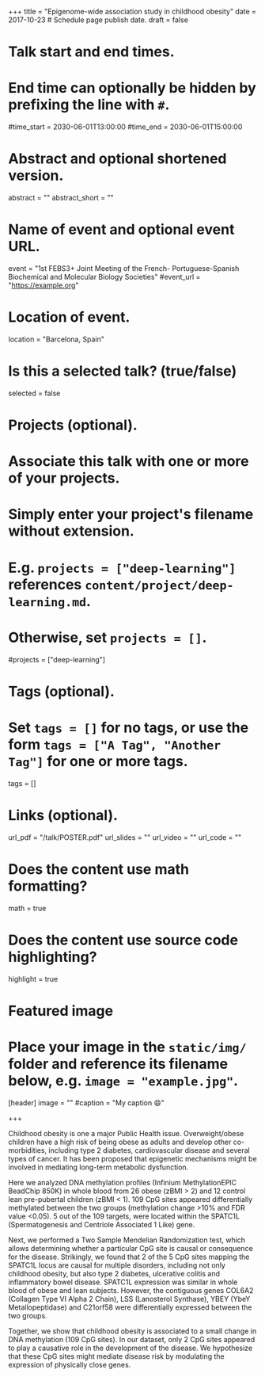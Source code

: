 +++
title = "Epigenome-wide association study in childhood obesity"
date = 2017-10-23  # Schedule page publish date.
draft = false

# Talk start and end times.
#   End time can optionally be hidden by prefixing the line with `#`.
#time_start = 2030-06-01T13:00:00
#time_end = 2030-06-01T15:00:00

# Abstract and optional shortened version.
abstract = ""
abstract_short = ""

# Name of event and optional event URL.
event = "1st FEBS3+ Joint Meeting of the French- Portuguese-Spanish Biochemical and Molecular Biology Societies"
#event_url = "https://example.org"

# Location of event.
location = "Barcelona, Spain"

# Is this a selected talk? (true/false)
selected = false

# Projects (optional).
#   Associate this talk with one or more of your projects.
#   Simply enter your project's filename without extension.
#   E.g. `projects = ["deep-learning"]` references `content/project/deep-learning.md`.
#   Otherwise, set `projects = []`.
#projects = ["deep-learning"]

# Tags (optional).
#   Set `tags = []` for no tags, or use the form `tags = ["A Tag", "Another Tag"]` for one or more tags.
tags = []

# Links (optional).
url_pdf = "/talk/POSTER.pdf"
url_slides = ""
url_video = ""
url_code = ""

# Does the content use math formatting?
math = true

# Does the content use source code highlighting?
highlight = true

# Featured image
# Place your image in the `static/img/` folder and reference its filename below, e.g. `image = "example.jpg"`.
[header]
image = ""
#caption = "My caption :smile:"

+++

Childhood obesity is one a major Public Health issue. Overweight/obese children have a
high risk of being obese as adults and develop other co-morbidities, including type 2
diabetes, cardiovascular disease and several types of cancer. It has been proposed that
epigenetic mechanisms might be involved in mediating long-term metabolic
dysfunction.  

Here we analyzed DNA methylation profiles (Infinium MethylationEPIC BeadChip
850K) in whole blood from 26 obese (zBMI > 2) and 12 control lean pre-pubertal
children (zBMI < 1). 109 CpG sites appeared differentially methylated between the two
groups (methylation change >10% and FDR value <0.05). 5 out of the 109 targets, were
located within the SPATC1L (Spermatogenesis and Centriole Associated 1 Like) gene.  

Next, we performed a Two Sample Mendelian Randomization test, which allows
determining whether a particular CpG site is causal or consequence for the disease.
Strikingly, we found that 2 of the 5 CpG sites mapping the SPATC1L locus are causal for
multiple disorders, including not only childhood obesity, but also type 2
diabetes, ulcerative colitis and inflammatory bowel disease. SPATC1L expression was
similar in whole blood of obese and lean subjects. However, the contiguous
genes COL6A2 (Collagen Type VI Alpha 2 Chain), LSS (Lanosterol Synthase), YBEY (YbeY
Metallopeptidase) and C21orf58 were differentially expressed between the two groups.  

Together, we show that childhood obesity is associated to a small change in DNA
methylation (109 CpG sites). In our dataset, only 2 CpG sites appeared to play a
causative role in the development of the disease. We hypothesize that these CpG sites
might mediate disease risk by modulating the expression of physically close genes.

